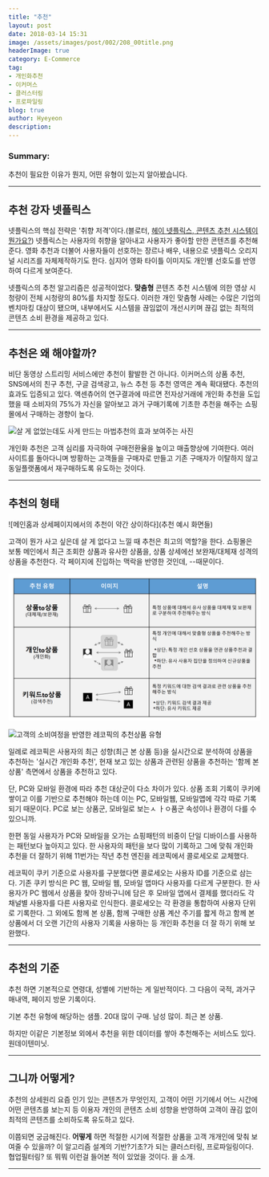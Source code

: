 ```yaml
---
title: "추천"
layout: post
date: 2018-03-14 15:31
image: /assets/images/post/002/208_00title.png
headerImage: true
category: E-Commerce
tag:
- 개인화추천
- 이커머스
- 클러스터링
- 프로파일링
blog: true
author: Hyeyeon
description:
---
```


### Summary:

추천이 필요한 이유가 뭔지, 어떤 유형이 있는지 알아봤습니다.

---

## 추천 강자 넷플릭스

넷플릭스의 핵심 전략은 '취향 저격'이다.(블로터, [헤이 넷플릭스, 콘텐츠 추천 시스템이 뭔가요?](http://www.bloter.net/archives/301216)) 넷플릭스는 사용자의 취향을 알아내고 사용자가 좋아할 만한 콘텐츠를 추천해준다. 영화 추천과 더불어 사용자들이 선호하는 장르나 배우, 내용으로 넷플릭스 오리지널 시리즈를 자체제작하기도 한다. 심지어 영화 타이틀 이미지도 개인별 선호도를 반영하여 다르게 보여준다.

넷플릭스의 추천 알고리즘은 성공적이었다. **맞춤형** 콘텐츠 추천 시스템에 의한 영상 시청량이 전체 시청량의 80%를 차지할 정도다. 이러한 개인 맞춤형 사례는 수많은 기업의 벤치마킹 대상이 됐으며, 내부에서도 시스템을 끊임없이 개선시키며 끊김 없는 최적의 콘텐츠 소비 환경을 제공하고 있다.

---

## 추천은 왜 해야할까?

비단 동영상 스트리밍 서비스에만 추천이 활발한 건 아니다. 이커머스의 상품 추천, SNS에서의 친구 추천, 구글 검색광고, 뉴스 추천 등 추천 영역은 계속 확대됐다. 추천의 효과도 입증되고 있다. 액센츄어의 연구결과에 따르면 전자상거래에 개인화 추천을 도입했을 때 소비자의 75%가 자신을 알아보고 과거 구매기록에 기초한 추천을 해주는 쇼핑몰에서 구매하는 경향이 높다.

![살 게 없었는데도 사게 만드는 마법]()추천의 효과 보여주는 사진

개인화 추천은 고객 심리를 자극하여 구매전환율을 높이고 매출향상에 기여한다. 여러 사이트를 돌아다니며 방황하는 고객들을 구매자로 만들고 기존 구매자가 이탈하지 않고 동일플랫폼에서 재구매하도록 유도하는 것이다.

---

## 추천의 형태

![메인홈과 상세페이지에서의 추천이 약간 상이하다](추천 예시 화면들)

고객이 뭔가 사고 싶은데 살 게 없다고 느낄 때 추천은 최고의 역할?을 한다. 쇼핑몰은 보통 메인에서 최근 조회한 상품과 유사한 상품을, 상품 상세에선 보완재/대체재 성격의 상품을 추천한다. 각 페이지에 진입하는 맥락을 반영한 것인데, --때문이다.

![고객과 고객간의 연관성, 상품과 상품간의 연관성, 고객과 상품간의 연관성을 바탕으로 추천서비스를 구현하는 레코벨](/assets/images/post/002/208_02.png)

![고객의 소비여정을 반영한 레코픽의 추천상품 유형]()

일례로 레코픽은 사용자의 최근 성향(최근 본 상품 등)을 실시간으로 분석하여 상품을 추천하는 '실시간 개인화 추천', 현재 보고 있는 상품과 관련된 상품을 추천하는 '함께 본 상품' 측면에서 상품을 추천하고 있다.

단, PC와 모바일 환경에 따라 추천 대상군이 다소 차이가 있다. 상품 조회 기록이 쿠키에 쌓이고 이를 기반으로 추천해야 하는데 이는 PC, 모바일웹, 모바일앱에 각각 따로 기록되기 때문이다. PC로 보는 상품군, 모바일로 보는ㅅ ㅏㅇ품군 속성이나 환경이 다를 수 있으니까.

한편 동일 사용자가 PC와 모바일을 오가는 쇼핑패턴의 비중이 단일 디바이스를 사용하는 패턴보다 높아지고 있다. 한 사용자의 패턴을 보다 많이 기록하고 그에 맞춰 개인화 추천을 더 잘하기 위해 11번가는 작년 추천 엔진을 레코픽에서 콜로세오로 교체했다.

레코픽이 쿠키 기준으로 사용자를 구분했다면 콜로세오는 사용자 ID를 기준으로 삼는다. 기존 쿠키 방식은 PC 웹, 모바일 웹, 모바일 앱마다 사용자를 다르게 구분한다. 한 사용자가 PC 웹에서 상품을 찾아 장바구니에 담은 후 모바일 앱에서 결제를 했더라도 각 채널별 사용자를 다른 사용자로 인식한다. 콜로세오는 각 환경을 통합하여 사용자 단위로 기록한다. 그 외에도 함께 본 상품, 함께 구매한 상품 계산 주기를 짧게 하고 함께 본 상품에서 더 오랜 기간의 사용자 기록을 사용하는 등 개인화 추천을 더 잘 하기 위해 보완했다.

[](https://readme.skplanet.com/?p=13507)

---

## 추천의 기준

추천 하면 기본적으로 연령대, 성별에 기반하는 게 일반적이다. 그 다음이 국적, 과거구매내역, 페이지 방문 기록이다.

기본 추천 유형에 해당하는 샘플. 20대 많이 구매. 남성 많이. 최근 본 상품.

하지만 이같은 기본정보 외에서 추천을 위한 데이터를 쌓아 추천해주는 서비스도 있다. 원데이텐미닛.

---

## 그니까 어떻게?

추천의 상세원리
요즘 인기 있는 콘텐츠가 무엇인지, 고객이 어떤 기기에서 어느 시간에 어떤 콘텐츠를 보는지 등 이용자 개인의 콘텐츠 소비 성향을 반영하여 고객이 끊김 없이 최적의 콘텐츠를 소비하도록 유도하고 있다.

이쯤되면 궁금해진다. **어떻게** 하면 적절한 시기에 적절한 상품을 고객 개개인에 맞춰 보여줄 수 있을까? 이 알고리즘 설계의 기반?기초?가 되는 클러스터링, 프로파일링이다. 협업필터링? 또 뭐뭐 이런걸 들어본 적이 있었을 것이다. 을 소개.

---
